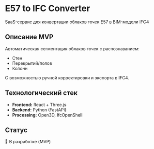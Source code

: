# E57 to IFC Converter

SaaS-сервис для конвертации облаков точек E57 в BIM-модели IFC4

## Описание MVP

Автоматическая сегментация облаков точек с распознаванием:
- Стен
- Перекрытий/полов
- Колонн

С возможностью ручной корректировки и экспорта в IFC4.

## Технологический стек

- **Frontend:** React + Three.js
- **Backend:** Python (FastAPI)
- **Processing:** Open3D, IfcOpenShell

## Статус

🚧 В разработке (MVP)
